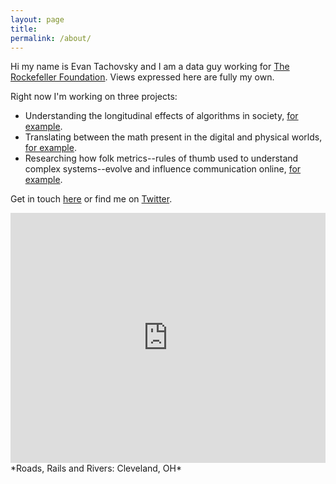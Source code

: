 ```yaml
---
layout: page
title: 
permalink: /about/
---
```


Hi my name is Evan Tachovsky and I am a data guy working for <a href = "https://www.rockefellerfoundation.org/" target = "_blank">The Rockefeller Foundation</a>. Views expressed here are fully my own.

Right now I'm working on three projects: 

* Understanding the longitudinal effects of algorithms in society, <a href = "http://beltmag.com/the-legacy-of-redlining-in-rust-belt-cities/" target = "_blank">for example</a>.
* Translating between the math present in the digital and physical worlds, <a href = "http://etachov.github.io/photo/2017/08/27/polar-dendrogram/" target = "_blank">for example</a>.
* Researching how folk metrics--rules of thumb used to understand complex systems--evolve and influence communication online, <a href = "https://etachov.shinyapps.io/Twitter_Tern/" target = "_blank">for example</a>.


Get in touch [here](http://etachov.github.io/contact/) or find me on <a href = "https://twitter.com/EvanTachovsky" target = "_blank">Twitter</a>.


<iframe width='100%' height='400px' frameBorder='0' src='https://a.tiles.mapbox.com/v4/thac.kphl967o/zoomwheel.html?access_token=pk.eyJ1IjoidGhhYyIsImEiOiJtOEgxY1c0In0.R0lZZADkH3i5mGKRgpXw0g'></iframe>
*Roads, Rails and Rivers: Cleveland, OH*



